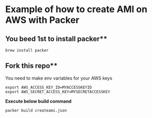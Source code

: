 # Example of how to create AMI on AWS with Packer

## You beed 1st to install packer**

`brew install packer`

## Fork this repo**

You need to make env variables for your AWS keys
```
export AWS_ACCESS_KEY_ID=MYACCESSKEYID
export AWS_SECRET_ACCESS_KEY=MYSECRETACCESSKEY
```

**Execute below build command**

`packer build createami.json`
